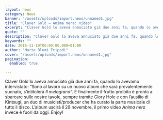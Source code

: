 ```yaml
---
layout: news
category: News
banner: "/assets/uploads/import.news/unnamed1.jpg"
title: "Claver Gold – Anima nera: video"
excerpt: "Claver Gold lo aveva annuciato già due anni fa, quando lo avevamo intervistato: “Sono al lavoro su un nuovo album che sarà prevalentemente suonato, s’intitolerà Il melograno“. E finalmente il frutto proibito è pronto a sbarcare sulle nostre tavole, sempre tramite Glory Hole e con l’ausilio di Kintsugi, un duo di musicisti/producer che ha curato la [&hellip"
quote: ""
description: "Claver Gold lo aveva annuciato già due anni fa, quando lo avevamo intervistato: “Sono al lavoro su un nuovo album che sarà prevalentemente suonato, s’intitolerà Il melograno“. E finalmente il frutto proibito è pronto a sbarcare sulle nostre tavole, sempre tramite Glory Hole e con l’ausilio di Kintsugi, un duo di musicisti/producer che ha curato la [&hellip"
keywords: ""
date: 2015-11-19T00:00:00.000+01:00
author: "Marta Blumi Tripodi"
cover: "/assets/uploads/import.news/unnamed1.jpg"
pagination:
  enabled: true

---
```


Claver Gold lo aveva annuciato già due anni fa, quando lo avevamo intervistato: “Sono al lavoro su un nuovo album che sarà prevalentemente suonato, s’intitolerà _Il melograno_“. E finalmente il frutto proibito è pronto a sbarcare sulle nostre tavole, sempre tramite Glory Hole e con l’ausilio di Kintsugi, un duo di musicisti/producer che ha curato la parte musicale di tutto il disco. L’album uscirà il 26 novembre, il primo video _Anima nera_ invece è fuori da oggi. Enjoy!